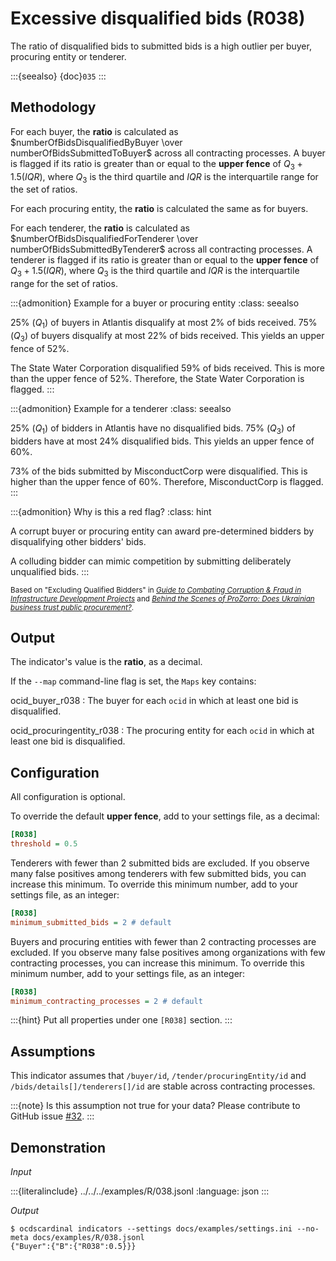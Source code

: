 # Excessive disqualified bids (R038)

The ratio of disqualified bids to submitted bids is a high outlier per buyer, procuring entity or tenderer.

:::{seealso}
{doc}`035`
:::

## Methodology

For each buyer, the **ratio** is calculated as $numberOfBidsDisqualifiedByBuyer \over numberOfBidsSubmittedToBuyer$ across all contracting processes. A buyer is flagged if its ratio is greater than or equal to the **upper fence** of $Q_3 + 1.5(IQR)$, where $Q_3$ is the third quartile and $IQR$ is the interquartile range for the set of ratios.

For each procuring entity, the **ratio** is calculated the same as for buyers.

For each tenderer, the **ratio** is calculated as $numberOfBidsDisqualifiedForTenderer \over numberOfBidsSubmittedByTenderer$ across all contracting processes. A tenderer is flagged if its ratio is greater than or equal to the **upper fence** of $Q_3 + 1.5(IQR)$, where $Q_3$ is the third quartile and $IQR$ is the interquartile range for the set of ratios.

:::{admonition} Example for a buyer or procuring entity
:class: seealso

25% ($Q_1$) of buyers in Atlantis disqualify at most 2% of bids received. 75% ($Q_3$) of buyers disqualify at most 22% of bids received. This yields an upper fence of 52%.

The State Water Corporation disqualified 59% of bids received. This is more than the upper fence of 52%. Therefore, the State Water Corporation is flagged.
:::

:::{admonition} Example for a tenderer
:class: seealso

25% ($Q_1$) of bidders in Atlantis have no disqualified bids. 75% ($Q_3$) of bidders have at most 24% disqualified bids. This yields an upper fence of 60%.

73% of the bids submitted by MisconductCorp were disqualified. This is higher than the upper fence of 60%. Therefore, MisconductCorp is flagged.
:::

:::{admonition} Why is this a red flag?
:class: hint

A corrupt buyer or procuring entity can award pre-determined bidders by disqualifying other bidders' bids.

A colluding bidder can mimic competition by submitting deliberately unqualified bids.
:::

<small>Based on "Excluding Qualified Bidders" in [*Guide to Combating Corruption & Fraud in Infrastructure Development Projects*](https://guide.iacrc.org/potential-scheme-excluding-qualified-bidders/) and [*Behind the Scenes of ProZorro: Does Ukrainian business trust public procurement?*](https://ti-ukraine.org/wp-content/uploads/2019/11/Behind-the-Scenes-of-ProZorro.-Does-Ukrainian-business-trust-public-procurement.pdf).</small>

## Output

The indicator's value is the **ratio**, as a decimal.

If the ``--map`` command-line flag is set, the ``Maps`` key contains:

ocid_buyer_r038
: The buyer for each `ocid` in which at least one bid is disqualified.

ocid_procuringentity_r038
: The procuring entity for each `ocid` in which at least one bid is disqualified.

## Configuration

All configuration is optional.

To override the default **upper fence**, add to your settings file, as a decimal:

```ini
[R038]
threshold = 0.5
```

Tenderers with fewer than 2 submitted bids are excluded. If you observe many false positives among tenderers with few submitted bids, you can increase this minimum. To override this minimum number, add to your settings file, as an integer:

```ini
[R038]
minimum_submitted_bids = 2 # default
```

Buyers and procuring entities with fewer than 2 contracting processes are excluded. If you observe many false positives among organizations with few contracting processes, you can increase this minimum. To override this minimum number, add to your settings file, as an integer:

```ini
[R038]
minimum_contracting_processes = 2 # default
```

:::{hint}
Put all properties under one `[R038]` section.
:::

## Assumptions

This indicator assumes that `/buyer/id`, `/tender/procuringEntity/id` and `/bids/details[]/tenderers[]/id` are stable across contracting processes.

:::{note}
Is this assumption not true for your data? Please contribute to GitHub issue [#32](https://github.com/open-contracting/cardinal-rs/issues/32).
:::

## Demonstration

*Input*

:::{literalinclude} ../../../examples/R/038.jsonl
:language: json
:::

*Output*

```console
$ ocdscardinal indicators --settings docs/examples/settings.ini --no-meta docs/examples/R/038.jsonl
{"Buyer":{"B":{"R038":0.5}}}

```
